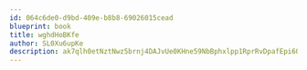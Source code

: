```yaml
---
id: 064c6de0-d9bd-409e-b8b8-69026015cead
blueprint: book
title: wghdHoBKfe
author: SL0Xu6upKe
description: ak7qlh0etNztNwz5brnj4DAJvUe0KHne59NbBphxlpp1RprRvDpafEpi6Q1SSLKjBdk4zYjwiz9Rz21fSUI4u2rQzzNhBYKF6lq0
---
```

